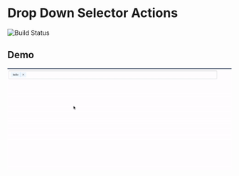 # Drop Down Selector Actions

![Build Status](https://travis-ci.org/joemccann/dillinger.svg?branch=master)

## Demo

![preview](./images/day2_1.gif)
